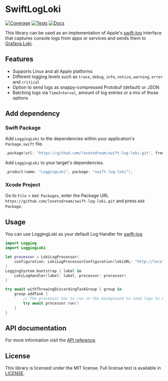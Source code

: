 # SwiftLogLoki

[![Coverage](https://codecov.io/gh/lovetodream/swift-log-loki/graph/badge.svg?token=Q70PZWS0T2)](https://codecov.io/gh/lovetodream/swift-log-loki)
[![Tests](https://github.com/lovetodream/swift-log-loki/actions/workflows/tests.yml/badge.svg)](https://github.com/lovetodream/swift-log-loki/actions/workflows/tests.yml)
[![Docs](https://github.com/lovetodream/swift-log-loki/actions/workflows/deploy_docs.yml/badge.svg)](https://github.com/lovetodream/swift-log-loki/actions/workflows/deploy_docs.yml)

This library can be used as an implementation of Apple's [swift-log](https://github.com/apple/swift-log) interface that captures console logs from apps or services and sends them to [Grafana Loki](https://grafana.com/oss/loki).

## Features

- Supports Linux and all Apple platforms
- Different logging levels such as `trace`, `debug`, `info`, `notice`, `warning`, `error` and `critical`
- Option to send logs as snappy-compressed Protobuf (default) or JSON
- Batching logs via `TimeInterval`, amount of log entries or a mix of those options

## Add dependency

### Swift Package

Add `LoggingLoki` to the dependencies within your application's `Package.swift` file.

```swift
.package(url: "https://github.com/lovetodream/swift-log-loki.git", from: "2.0.0"),
```

Add `LoggingLoki` to your target's dependencies.

```swift
.product(name: "LoggingLoki", package: "swift-log-loki"),
``` 

### Xcode Project

Go to `File` > `Add Packages`, enter the Package URL `https://github.com/lovetodream/swift-log-loki.git` and press `Add Package`.


## Usage

You can use LoggingLoki as your default Log Handler for [swift-log](https://github.com/apple/swift-log).

```swift
import Logging
import LoggingLoki

let processor = LokiLogProcessor(
    configuration: LokiLogProcessorConfiguration(lokiURL: "http://localhost:3100")
)
LoggingSystem.bootstrap { label in
    LokiLogHandler(label: label, processor: processor)
}

try await withThrowingDiscardingTaskGroup { group in
    group.addTask {
        // The processor has to run in the background to send logs to Loki.
        try await processor.run()
    }
}
```

## API documentation

For more information visit the [API reference](https://timozacherl.com/swift-log-loki/documentation/loggingloki/).

## License

This library is licensed under the MIT license. Full license text is available in [LICENSE](https://github.com/lovetodream/swift-log-loki/blob/main/LICENSE).
